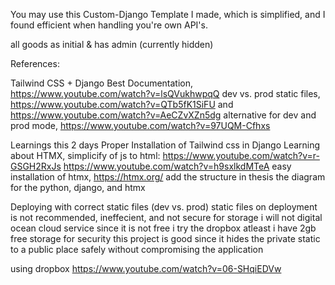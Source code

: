 You may use this Custom-Django Template I made, which is simplified, and I found efficient when handling you're own API's.

all goods as initial & has admin (currently hidden)

References:

Tailwind CSS + Django Best Documentation, <https://www.youtube.com/watch?v=lsQVukhwpqQ>
dev vs. prod static files, <https://www.youtube.com/watch?v=QTb5fK1SiFU> and <https://www.youtube.com/watch?v=AeCZvXZn5dg>
alternative for dev and prod mode, <https://www.youtube.com/watch?v=97UQM-Cfhxs>

Learnings this 2 days
Proper Installation of Tailwind css in Django
Learning about HTMX, simplicify of js to html: <https://www.youtube.com/watch?v=r-GSGH2RxJs>
https://www.youtube.com/watch?v=h9sxlkdMTeA
easy installation of htmx, https://htmx.org/
add the structure in thesis the diagram for the python, django, and htmx

Deploying with correct static files (dev vs. prod)
    static files on deployment is not recommended, ineffecient, and not secure
    for storage i will not digital ocean cloud service since it is not free
    i try the dropbox atleast i have 2gb free storage
    for security this project is good since it hides the private static to a public place safely
    without compromising the application

using dropbox
    <https://www.youtube.com/watch?v=06-SHqiEDVw>














